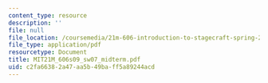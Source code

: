 ```yaml
---
content_type: resource
description: ''
file: null
file_location: /coursemedia/21m-606-introduction-to-stagecraft-spring-2009/c2fa66382a47aa5b49baff5a89244acd_MIT21M_606s09_sw07_midterm.pdf
file_type: application/pdf
resourcetype: Document
title: MIT21M_606s09_sw07_midterm.pdf
uid: c2fa6638-2a47-aa5b-49ba-ff5a89244acd
---
```

